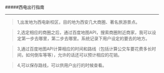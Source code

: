 #####西电出行指南

***

>1,出发地为西电新校区，目的地为西安几大商圈、著名旅游景点。

>2,选定相应的商圈之后，通过百度地图API，搜索商圈附近商家，我可以设定第一步去哪里，第二步去哪里。系统记录下用户设定的要去的地方。

>3,通过百度地图API计算相应的时间和路线（包括计算公交车要花费多长时间，如何倒车等等），允许的话还可以预计相应的花销。

>4,可以保存路线，可以供用户出行的时候查看。
